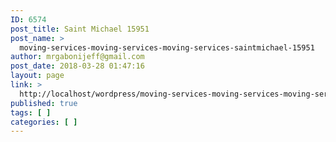 ```yaml
---
ID: 6574
post_title: Saint Michael 15951
post_name: >
  moving-services-moving-services-moving-services-saintmichael-15951
author: mrgabonijeff@gmail.com
post_date: 2018-03-28 01:47:16
layout: page
link: >
  http://localhost/wordpress/moving-services-moving-services-moving-services-saintmichael-15951/
published: true
tags: [ ]
categories: [ ]
---
```


